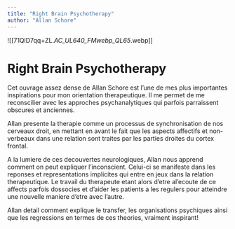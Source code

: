 ```yaml
---
title: "Right Brain Psychotherapy"
author: "Allan Schore"
---
```

![[71QlD7qq+ZL._AC_UL640_FMwebp_QL65_.webp]]
# Right Brain Psychotherapy

Cet ouvrage assez dense de Allan Schore est l’une de mes plus importantes inspirations pour mon orientation therapeutique. Il me permet de me reconscilier avec les approches psychanalytiques qui parfois parraissent obscures et anciennes.

Allan presente la therapie comme un processus de synchronisation de nos cerveaux droit, en mettant en avant le fait que les aspects affectifs et non-verbeaux dans une relation sont traites par les parties droites du cortex frontal.

A la lumiere de ces decouvertes neurologiques, Allan nous apprend comment on peut expliquer l’inconscient. Celui-ci se manifeste dans les reponses et representations implicites qui entre en jeux dans la relation therapeutique. Le travail du therapeute etant alors d’etre al’ecoute de ce affects parfois dossocies et d’aider les patients a les regulers pour atteindre une nouvelle maniere d’etre avec l’autre.

Allan detail comment explique le transfer, les organisations psychiques ainsi que les regressions en termes de ces theories, vraiment inspirant!
